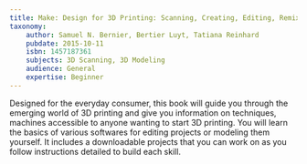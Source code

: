 ```yaml
---
title: Make: Design for 3D Printing: Scanning, Creating, Editing, Remixing, and Making in Three Dimensions
taxonomy:
	author: Samuel N. Bernier, Bertier Luyt, Tatiana Reinhard
	pubdate: 2015-10-11
	isbn: 1457187361
	subjects: 3D Scanning, 3D Modeling
	audience: General
	expertise: Beginner
---
```

Designed for the everyday consumer, this book will guide you through the emerging world of 3D printing and give you information on techniques, machines accessible to anyone wanting to start 3D printing.  You will learn the basics of various softwares for editing projects or modeling them yourself.  It includes a downloadable projects that you can work on as you follow instructions detailed to build each skill.